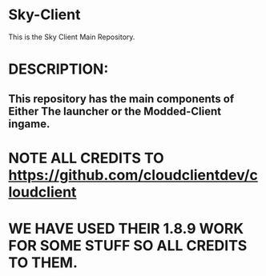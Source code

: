 # Sky-Client
This is the Sky Client Main Repository.

# DESCRIPTION:
## This repository has the main components of Either The launcher or the Modded-Client ingame.


# NOTE ALL CREDITS TO https://github.com/cloudclientdev/cloudclient
# WE HAVE USED THEIR 1.8.9 WORK FOR SOME STUFF SO ALL CREDITS TO THEM.
